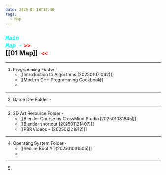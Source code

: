 ```yaml
---
date: 2025-01-18T18:40
tags:
  - Map
---
```

## ***<code style="color: cyan;">Main Map -</code>*** <code style= "color: red">>> </code>[[01 Map]]<code style ="color: red"> <<</code>

---

1. Programming Folder - 
    - [[Introduction to Algorithms (202501071042)]]
    - [[Modern C++ Programming Cookbook]]
    - 
      
--- 
2. Game Dev Folder -


   
--- 
3. 3D Art Resource Folder - 
    - [[Blender Course by CrossMind Studio (202501081845)]]
    - [[Blender shortcut (202501121407)]]
    - [[PBR Videos - (202501221912)]]
      
--- 
4. Operating System Folder - 
    - [[Secure Boot YT(202501031505)]]
    - 
---
5. 